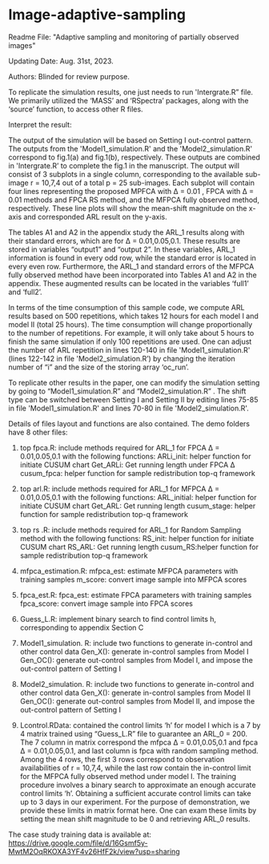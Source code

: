 # Image-adaptive-sampling
Readme File: "Adaptive sampling and monitoring of partially observed images"

Updating Date: Aug. 31st, 2023.

Authors: Blinded for review purpose.

To replicate the simulation results, one just needs to run 'Intergrate.R” file. We primarily utilized the ‘MASS’ and ‘RSpectra’ packages, along with the ‘source’ function, to access other R files. 

Interpret the result: 

The output of the simulation will be based on Setting I out-control pattern. The outputs from the 'Model1_simulation.R' and the 'Model2_simulation.R' correspond to fig.1(a) and fig.1(b), respectively. These outputs are combined in 'Intergrate.R’ to complete the fig.1 in the manuscript. The output will consist of 3 subplots in a single column, corresponding to the available sub-image r = 10,7,4 out of a total p = 25 sub-images. Each subplot will contain four lines representing the proposed MPFCA with Δ = 0.01 ,  FPCA with Δ = 0.01 methods and FPCA RS method, and the MFPCA fully observed method, respectively. These line plots will show the mean-shift magnitude on the x-axis and corresponded ARL result on the y-axis.

The tables A1 and A2 in the appendix study the ARL_1 results along with their standard errors, which are for Δ = 0.01,0.05,0.1. These results are stored in variables “output1” and “output 2”. In these variables, ARL_1 information is found in every odd row, while the standard error is located in every even row. Furthermore, the ARL_1 and standard errors of the MFPCA fully observed method have been incorporated into Tables A1 and A2 in the appendix. These augmented results can be located in the variables ‘full1’ and ‘full2’. 

In terms of the time consumption of this sample code, we compute ARL results based on 500 repetitions, which takes 12 hours for each model I and model II (total 25 hours). The time consumption will change proportionally to the number of repetitions. For example, it will only take about 5 hours to finish the same simulation if only 100 repetitions are used. One can adjust the number of ARL repetition in lines 120-140 in file 'Model1_simulation.R' (lines 122-142 in file 'Model2_simulation.R’) by changing the iteration number of “i” and the size of the storing array ‘oc_run’. 

To replicate other results in the paper, one can modify the simulation setting by going to “Model1_simulation.R” and “Model2_simulation.R” . The shift type can be switched between Setting I and Setting II by editing lines 75-85 in file 'Model1_simulation.R'  and lines 70-80 in file 'Model2_simulation.R'. 

Details of files layout and functions are also contained. The demo folders have 8 other files: 

1. top fpca.R: include methods required for ARL_1 for FPCA Δ = 0.01,0.05,0.1
with the following functions: 
	ARLi_init: helper function for initiate CUSUM chart 
           Get_ARLi: Get running length under FPCA Δ
           cusum_fpca: helper function for sample redistribution top-q framework

2. top arl.R: include methods required for ARL_1 for MFPCA Δ = 0.01,0.05,0.1
with the following functions: 
	ARL_initial: helper function for initiate CUSUM chart 
           Get_ARL: Get running length
           cusum_stage: helper function for sample redistribution top-q framework

3. top rs .R: include methods required for ARL_1 for Random Sampling method 
with the following functions: 
	RS_init: helper function for initiate CUSUM chart 
           RS_ARL: Get running length
           cusum_RS:helper function for sample redistribution top-q framework

4. mfpca_estimation.R: 
	mfpca_est: estimate MFPCA parameters with training samples 
           m_score: convert image sample into MFPCA scores 

5. fpca_est.R: 
	fpca_est: estimate FPCA parameters with training samples 
           fpca_score: convert image sample into FPCA scores 	

6. Guess_L.R: implement binary search to find control limits h, corresponding to appendix Section C

7. Model1_simulation. R: include two functions to generate in-control and other control data 
	Gen_X(): generate in-control samples from Model I 
           Gen_OC(): generate out-control samples from Model I, and impose the out-control pattern of Setting I 

8. Model2_simulation. R: include two functions to generate in-control and other control data 
	Gen_X(): generate in-control samples from Model II
           Gen_OC(): generate out-control samples from Model II, and impose the out-control pattern of Setting I 

9. Lcontrol.RData: contained the control limits ‘h’ for model I which is a 7 by 4 matrix trained using “Guess_L.R” file to guarantee an ARL_0 = 200. The 7 column in  matrix correspond the mfpca Δ = 0.01,0.05,0.1 and fpca Δ = 0.01,0.05,0.1, and last column is fpca with random sampling method. Among the 4 rows, the first 3 rows correspond to observation availabilities of r = 10,7,4, while the last row contain the in-control limit for the MFPCA fully observed method under model I.  The training procedure involves a binary search to approximate an enough accurate control limits ‘h’. Obtaining a sufficient accurate control limits can take up to 3 days in our experiment. For the purpose of demonstration, we provide these limits in matrix format here. One can exam these limits by setting the mean shift magnitude to be 0 and retrieving ARL_0 results.

 The case study training data is available at: https://drive.google.com/file/d/16Gsmf5y-MwtM2OqRKOXA3YF4v26HfF2k/view?usp=sharing


